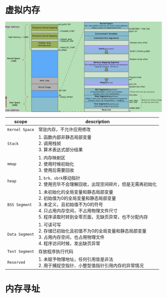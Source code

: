 # 虚拟内存

![img](../.imgs/270929306664122.jpg)

| scope            | description                                                  |
| ---------------- | ------------------------------------------------------------ |
| ``Kernel Space`` | 常驻内存，不允许应用修改                                     |
| ``Stack``        | 1. 函数内部非静态局部变量<br />2. 调用栈帧<br />3. 算术表达式部分结果 |
| ``mmap``         | 1. 内存映射区<br />2. 使用时候初始化<br />3. 使用后需要回收  |
| ``heap``         | 1. ``brk、sbrk``移动指针<br />2. 使用完毕不会理解回收，出现空间碎片，但是无需再初始化 |
| ``BSS Segment``  | 1. 未初始化的全局变量和静态局部变量<br />2. 初始值为0的全局变量和静态局部变量<br />3. 未定义，且初始值不为0的符号<br />4. 只占用内存空间，不占用物理文件尺寸<br />5. 程序读取时转到全零页面，无缺页异常，也不分配内存 |
| ``Data Segment`` | 1. 可读可写<br />2. 存储已初始化且初值不为0的全局变量和静态局部变量<br />3. 占用内存空间，也占用物理文件<br />4. 程序访问时候，发出缺页异常 |
| ``Text Segment`` | 存放程序执行代码                                             |
| ``Reserved``     | 1. 未赋予物理地址，任何引用皆是非法<br />2. 用于捕捉空指针、小整型值指针引用内存的异常情况 |

# 内存寻址

